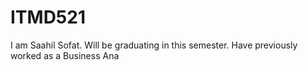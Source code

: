 # ITMD521



I am Saahil Sofat. Will be graduating in this semester. Have previously worked as a Business Ana
